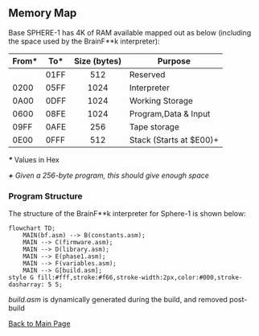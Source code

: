 
## Memory Map

Base SPHERE-1 has 4K of RAM available mapped out as below (including the space used by the BrainF**k interpreter):

|From*| To* |Size (bytes)  |        Purpose        |
|-----|-----|:------------:|-----------------------|
|     |01FF |512           |Reserved               |
|0200 |05FF |1024          |Interpreter            |
|0A00 |0DFF |1024          |Working Storage        |
|0600 |08FE |1024          |Program,Data & Input   |
|09FF |0AFE |256           |Tape storage           |
|0E00 |0FFF |512           |Stack (Starts at $E00)+|

***\**** Values in Hex

***+*** *Given a 256-byte program, this should give enough space*


### Program Structure

The structure of the BrainF**k interpreter for Sphere-1 is shown below:

```mermaid
flowchart TD;
    MAIN(bf.asm) --> B(constants.asm);
    MAIN --> C(firmware.asm);
    MAIN --> D(library.asm);
    MAIN --> E(phase1.asm);
    MAIN --> F(variables.asm);
    MAIN --> G[build.asm];
style G fill:#fff,stroke:#f66,stroke-width:2px,color:#000,stroke-dasharray: 5 5;
```

*build.asm* is dynamically generated during the build, and removed post-build

[Back to Main Page](../README.md)